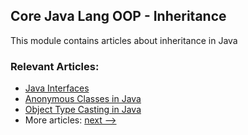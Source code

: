 ## Core Java Lang OOP - Inheritance

This module contains articles about inheritance in Java

### Relevant Articles: 
- [Java Interfaces](https://www.baeldung.com/java-interfaces)
- [Anonymous Classes in Java](https://www.baeldung.com/java-anonymous-classes)
- [Object Type Casting in Java](https://www.baeldung.com/java-type-casting)
- More articles: [next -->](https://github.com/eugenp/tutorials/tree/master/core-java-modules/core-java-lang-oop-inheritance-2)
